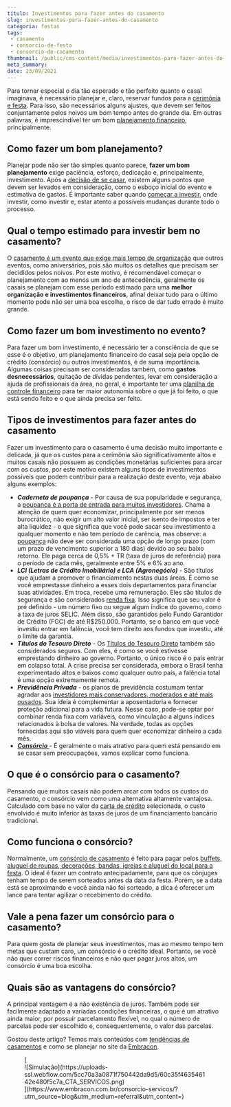 ```yaml
---
titulo: Investimentos para fazer antes do casamento
slug: investimentos-para-fazer-antes-do-casamento
categoria: festas
tags:
 - casamento
 - consorcio-de-festa
 - consorcio-de-casamento
thumbnail: /public/cms-content/media/investimentos-para-fazer-antes-do-casamento.jpg
meta_summary: 
date: 23/09/2021
---
```

Para tornar especial o dia tão esperado e tão perfeito quanto o casal imaginava, é necessário planejar e, claro, reservar fundos para a [cerimônia e festa](https://www.embracon.com.br/blog/casamento-na-praia-guia-completo-para-uma-celebracao). Para isso, são necessários alguns ajustes, que devem ser feitos conjuntamente pelos noivos um bom tempo antes do grande dia. Em outras palavras, é imprescindível ter um bom [planejamento financeiro](https://www.embracon.com.br/blog/como-fazer-um-planejamento-financeiro-para-o-casamento), principalmente.

Como fazer um bom planejamento? 
--------------------------------

Planejar pode não ser tão simples quanto parece, **fazer um bom planejamento** exige paciência, esforço, dedicação e, principalmente, investimento. Após a [decisão de se casar](https://www.embracon.com.br/blog/10-passos-fundamentais-para-a-organizacao-de-uma-festa-de-casamento), existem alguns pontos que devem ser levados em consideração, como o esboço inicial do evento e estimativa de gastos. É importante saber quando [começar a investir](https://www.embracon.com.br/blog/quanto-da-minha-renda-posso-investir), onde investir, como investir e, estar atento a possíveis mudanças durante todo o processo.

Qual o tempo estimado para investir bem no casamento? 
------------------------------------------------------

O [casamento é um evento que exige mais tempo de organização](https://www.embracon.com.br/blog/dia-de-festa-5-coisas-que-nao-podem-faltar-no-seu-casamento) que outros eventos, como aniversários, pois são muitos os detalhes que precisam ser decididos pelos noivos. Por este motivo, é recomendável começar o planejamento com ao menos um ano de antecedência, geralmente os casais se planejam com esse período estimado para uma **melhor organização e investimentos financeiros**, afinal deixar tudo para o último momento pode não ser uma boa escolha, o risco de dar tudo errado é muito grande.

Como fazer um bom investimento no evento? 
------------------------------------------

Para fazer um bom investimento, é necessário ter a consciência de que se esse é o objetivo, um planejamento financeiro do casal seja pela opção de crédito (consórcio) ou outros investimentos, é de suma importância. Algumas coisas precisam ser consideradas também, como **gastos desnecessários**, quitação de dívidas pendentes, levar em consideração a ajuda de profissionais da área, no geral, é importante ter uma [planilha de controle financeiro](https://www.embracon.com.br/blog/como-criar-uma-planilha-de-planejamento-financeiro) para ter maior autonomia sobre o que já foi feito, o que está sendo feito e o que ainda precisa ser feito.

Tipos de investimentos para fazer antes do casamento 
-----------------------------------------------------

Fazer um investimento para o casamento é uma decisão muito importante e delicada, já que os custos para a cerimônia são significativamente altos e muitos casais não possuem as condições monetárias suficientes para arcar com os custos, por este motivo existem alguns tipos de investimentos possíveis que podem contribuir para a realização deste evento, veja abaixo alguns exemplos:

- ***Caderneta de poupança*** - Por causa de sua popularidade e segurança, a [poupança é a porta de entrada para muitos investidores](https://www.embracon.com.br/blog/vale-a-pena-guardar-dinheiro-na-poupanca). Chama a atenção de quem quer economizar, principalmente por ser menos burocrático, não exigir um alto valor inicial, ser isento de impostos e ter alta liquidez - o que significa que você pode sacar seu investimento a qualquer momento e não tem período de carência, mas observe: a [poupança](https://www.embracon.com.br/blog/consorcio-ou-poupanca-quais-sao-as-diferencas-e-como-escolher) não deve ser considerada uma opção de longo prazo (com um prazo de vencimento superior a 180 dias) devido ao seu baixo retorno. Ele paga cerca de 0,5% + TR (taxa de juros de referência) para o período de cada mês, geralmente entre 5% e 6% ao ano.
- ***LCI (Letras de Crédito Imobiliário) e LCA (Agronegócio)*** - São títulos que ajudam a promover o financiamento nestas duas áreas. É como se você emprestasse dinheiro a esses dois departamentos para financiar suas atividades. Em troca, recebe uma remuneração. Eles são títulos de segurança e são considerados [renda fixa](https://www.embracon.com.br/blog/afinal-quais-sao-as-diferencas-entre-poupar-economizar-e-investir). Isso significa que seu valor é pré definido - um número fixo ou segue algum índice do governo, como a taxa de juros SELIC. Além disso, são garantidos pelo Fundo Garantidor de Crédito (FGC) de até R$250.000. Portanto, se o banco em que você investiu entrar em falência, você tem direito aos fundos que investiu, até o limite da garantia.
- ***Títulos do Tesouro Direto*** - Os [Títulos do Tesouro Direto](https://www.embracon.com.br/blog/tesouro-direto-guia-rapido-com-tudo-o-que-voce-precisa-saber) também são considerados seguros. Com eles, é como se você estivesse emprestando dinheiro ao governo. Portanto, o único risco é o país entrar em colapso total. A crise precisa ser considerada, embora o Brasil tenha experimentado altos e baixos como qualquer outro país, a falência total é uma opção extremamente remota.
- ***Previdência Privada*** - os planos de previdência costumam tentar agradar aos [investidores mais conservadores, moderados e até mais ousados](https://www.embracon.com.br/blog/perfil-de-investidor-conheca-os-tipos-e-saiba-qual-e-o-seu). Sua ideia é complementar a aposentadoria e fornecer proteção adicional para a vida futura. Nesse caso, pode-se optar por combinar renda fixa com variáveis, como vinculação a alguns índices relacionados à bolsa de valores. Na verdade, todas as opções fornecidas aqui são viáveis ​​para quem quer economizar dinheiro a cada mês.
- [***Consórcio*** ](https://www.embracon.com.br/tag/consorcio-de-casamento)- É geralmente o mais atrativo para quem está pensando em se casar sem preocupações, vamos explicar como funciona.

O que é o consórcio para o casamento? 
--------------------------------------

Pensando que muitos casais não podem arcar com todos os custos do casamento, o consórcio vem como uma alternativa altamente vantajosa. Calculado com base no valor da [carta de crédito](https://www.embracon.com.br/conhecaoconsorcio/o-que-e-carta-de-credito) selecionada, o custo envolvido é muito inferior às taxas de juros de um financiamento bancário tradicional.

Como funciona o consórcio? 
---------------------------

Normalmente, um [consórcio de casamento](https://www.embracon.com.br/blog/consorcio-de-casamento-saiba-como-funciona) é feito para pagar pelos [buffets, aluguel de roupas, decorações, bandas, igrejas e aluguel do local para a festa](https://www.embracon.com.br/blog/fornecedores-para-casamentos-escolha-bem-e-negocie-os-precos). O ideal é fazer um contrato antecipadamente, para que os cônjuges tenham tempo de serem sorteados antes da data da festa. Porém, se a data está se aproximando e você ainda não foi sorteado, a dica é oferecer um lance para tentar agilizar o recebimento do crédito.

Vale a pena fazer um consórcio para o casamento? 
-------------------------------------------------

Para quem gosta de planejar seus investimentos, mas ao mesmo tempo tem metas que custam caro, um consórcio é o crédito ideal. Portanto, se você não quer correr riscos financeiros e não quer pagar juros altos, um consórcio é uma boa escolha.

Quais são as vantagens do consórcio? 
-------------------------------------

A principal vantagem é a não existência de juros. Também pode ser facilmente adaptado a variadas condições financeiras, o que é um atrativo ainda maior, por possuir parcelamento flexível, no qual o número de parcelas pode ser escolhido e, consequentemente, o valor das parcelas.

Gostou deste artigo? Temos mais conteúdos com [tendências de casamentos](https://www.embracon.com.br/blog/6-tendencias-de-casamento-que-voce-precisa-conhecer) e como se planejar no site da [Embracon](https://www.embracon.com.br/?utm_campaign=Google_Ads_-_generico_-_Pesquisa_consorcio&placement=brasil&utm_content=generico&utm_term=&utm_source=google_ads&utm_medium=cpc&device=c&campaignid=10818493385&adgroupid=120242371635&adid=506819830934&network=g&matchtype=b&gclid=CjwKCAjwlrqHBhByEiwAnLmYUHlIj9o_y-cTrLsbRjPV_HT4ONM9grDoLgfL0K39gGT-c50Hi9DKFhoCIFUQAvD_BwE).

<figure class="w-richtext-figure-type-image w-richtext-align-center">[<div>![Simulação](https://uploads-ssl.webflow.com/5cc70a3a0871f750442da9d5/60c35f463546142e480f5c7a_CTA_SERVICOS.png)</div>](https://www.embracon.com.br/consorcio-servicos/?utm_source=blog&utm_medium=referral&utm_content=)</figure>
